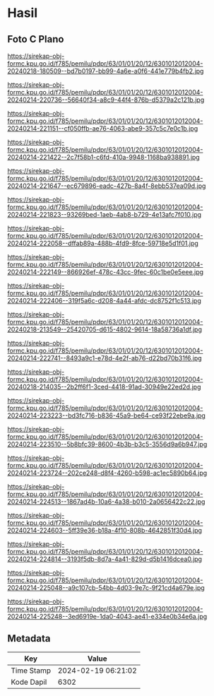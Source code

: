 # Hasil

## Foto C Plano

https://sirekap-obj-formc.kpu.go.id/f785/pemilu/pdpr/63/01/01/20/12/6301012012004-20240218-180509--bd7b0197-bb99-4a6e-a0f6-441e779b4fb2.jpg

https://sirekap-obj-formc.kpu.go.id/f785/pemilu/pdpr/63/01/01/20/12/6301012012004-20240214-220736--56640f34-a8c9-44f4-876b-d5379a2c121b.jpg

https://sirekap-obj-formc.kpu.go.id/f785/pemilu/pdpr/63/01/01/20/12/6301012012004-20240214-221151--cf050ffb-ae76-4063-abe9-357c5c7e0c1b.jpg

https://sirekap-obj-formc.kpu.go.id/f785/pemilu/pdpr/63/01/01/20/12/6301012012004-20240214-221422--2c7f58b1-c6fd-410a-9948-1168ba938891.jpg

https://sirekap-obj-formc.kpu.go.id/f785/pemilu/pdpr/63/01/01/20/12/6301012012004-20240214-221647--ec679896-eadc-427b-8a4f-8ebb537ea09d.jpg

https://sirekap-obj-formc.kpu.go.id/f785/pemilu/pdpr/63/01/01/20/12/6301012012004-20240214-221823--93269bed-1aeb-4ab8-b729-4e13afc7f010.jpg

https://sirekap-obj-formc.kpu.go.id/f785/pemilu/pdpr/63/01/01/20/12/6301012012004-20240214-222058--dffab89a-488b-4fd9-8fce-59718e5d1f01.jpg

https://sirekap-obj-formc.kpu.go.id/f785/pemilu/pdpr/63/01/01/20/12/6301012012004-20240214-222149--866926ef-478c-43cc-9fec-60c1be0e5eee.jpg

https://sirekap-obj-formc.kpu.go.id/f785/pemilu/pdpr/63/01/01/20/12/6301012012004-20240214-222406--319f5a6c-d208-4a44-afdc-dc8752f1c513.jpg

https://sirekap-obj-formc.kpu.go.id/f785/pemilu/pdpr/63/01/01/20/12/6301012012004-20240218-213549--25420705-d615-4802-9614-18a58736a1df.jpg

https://sirekap-obj-formc.kpu.go.id/f785/pemilu/pdpr/63/01/01/20/12/6301012012004-20240214-222741--8493a9c1-e78d-4e2f-ab76-d22bd70b31f6.jpg

https://sirekap-obj-formc.kpu.go.id/f785/pemilu/pdpr/63/01/01/20/12/6301012012004-20240218-214035--2b2ff6f1-3ced-4418-91ad-30949e22ed2d.jpg

https://sirekap-obj-formc.kpu.go.id/f785/pemilu/pdpr/63/01/01/20/12/6301012012004-20240214-223223--bd3fc716-b836-45a9-be64-ce93f22ebe9a.jpg

https://sirekap-obj-formc.kpu.go.id/f785/pemilu/pdpr/63/01/01/20/12/6301012012004-20240214-223510--5b8bfc39-8600-4b3b-b3c5-3556d9a6b947.jpg

https://sirekap-obj-formc.kpu.go.id/f785/pemilu/pdpr/63/01/01/20/12/6301012012004-20240214-223724--202ce248-d8f4-4260-b598-ac1ec5890b64.jpg

https://sirekap-obj-formc.kpu.go.id/f785/pemilu/pdpr/63/01/01/20/12/6301012012004-20240214-224513--1867ad4b-10a6-4a38-b010-2a0656422c22.jpg

https://sirekap-obj-formc.kpu.go.id/f785/pemilu/pdpr/63/01/01/20/12/6301012012004-20240214-224603--5ff39e36-b18a-4f10-808b-4642851f30d4.jpg

https://sirekap-obj-formc.kpu.go.id/f785/pemilu/pdpr/63/01/01/20/12/6301012012004-20240214-224814--3193f5db-8d7a-4a41-829d-d5b1416dcea0.jpg

https://sirekap-obj-formc.kpu.go.id/f785/pemilu/pdpr/63/01/01/20/12/6301012012004-20240214-225048--a9c107cb-54bb-4d03-9e7c-9f21cd4a679e.jpg

https://sirekap-obj-formc.kpu.go.id/f785/pemilu/pdpr/63/01/01/20/12/6301012012004-20240214-225248--3ed6919e-1da0-4043-ae41-e334e0b34e6a.jpg


## Metadata

| Key        | Value               |
| ---------- | ------------------- |
| Time Stamp | 2024-02-19 06:21:02 |
| Kode Dapil | 6302                |



